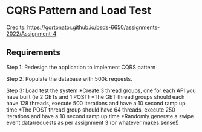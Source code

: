 # CQRS Pattern and Load Test
Credits: https://gortonator.github.io/bsds-6650/assignments-2022/Assignment-4

## Requirements 
Step 1: Redesign the application to implement CQRS pattern

Step 2: Populate the database with 500k requests. 

Step 3: Load test the system
*Create 3 thread groups, one for each API you have built (ie 2 GETs and 1 POST)
*The GET thread groups should each have 128 threads, execute 500 iterations and have a 10 second ramp up time
*The POST thread group should have 64 threads, execute 250 iterations and have a 10 second ramp up time
*Randomly generate a swipe event data/requests as per assignment 3 (or whatever makes sense!)
